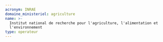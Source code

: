 ```yaml
---
acronym: INRAE
domaine_ministeriel: agriculture
name: >-
  Institut national de recherche pour l'agriculture, l'alimentation et
  l'environnement
type: operateur
---
```

